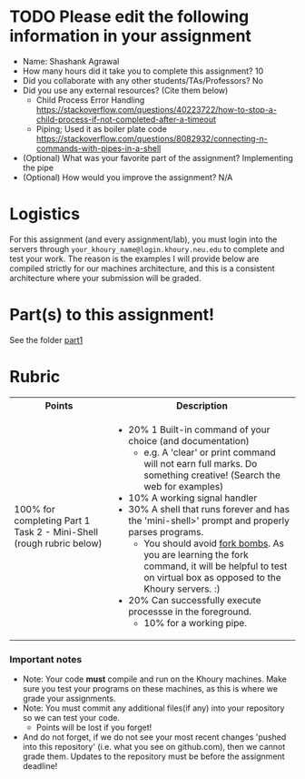# TODO Please edit the following information in your assignment

- Name: Shashank Agrawal
- How many hours did it take you to complete this assignment? 10
- Did you collaborate with any other students/TAs/Professors? No
- Did you use any external resources? (Cite them below)
  - Child Process Error Handling https://stackoverflow.com/questions/40223722/how-to-stop-a-child-process-if-not-completed-after-a-timeout
  - Piping; Used it as boiler plate code https://stackoverflow.com/questions/8082932/connecting-n-commands-with-pipes-in-a-shell
- (Optional) What was your favorite part of the assignment? Implementing the pipe
- (Optional) How would you improve the assignment? N/A

# Logistics

For this assignment (and every assignment/lab), you must login into the servers through `your_khoury_name@login.khoury.neu.edu` to complete and test your work. The reason is the examples I will provide below are compiled strictly for our machines architecture, and this is a consistent architecture where your submission will be graded.

# Part(s) to this assignment!

See the folder [part1](./part1/)

# Rubric

 <table>
  <tbody>
    <tr>
      <th>Points</th>
      <th align="center">Description</th>
    </tr>
     <tr>
      <td>100% for completing Part 1 Task 2 - Mini-Shell (rough rubric below)</td>
      <td align="left"><ul><li>20% 1 Built-in command of your choice (and documentation)<ul><li> e.g. A 'clear' or print command will not earn full marks. Do something creative! (Search the web for examples)</li></ul></li><li>10% A working signal handler</li><li>30% A shell that runs forever and has the 'mini-shell>' prompt and properly parses programs.<ul><li> You should avoid <a href="https://en.wikipedia.org/wiki/Fork_bomb">fork bombs</a>. As you are learning the fork command, it will be helpful to test on virtual box as opposed to the Khoury servers. :)</li></ul></li><li>20% Can successfully execute processse in the foreground.<ul><li> 10% for a working pipe.</li></ul></li></ul></td>
    </tr>
  </tbody>
</table>

### Important notes

* Note: Your code **must** compile and run on the Khoury machines. Make sure you test your programs on these machines, as this is where we grade your assignments.
* Note: You must commit any additional files(if any) into your repository so we can test your code.
  * Points will be lost if you forget!
* And do not forget, if we do not see your most recent changes 'pushed into this repository' (i.e. what you see on github.com), then we cannot grade them. Updates to the repository must be before the assignment deadline!
